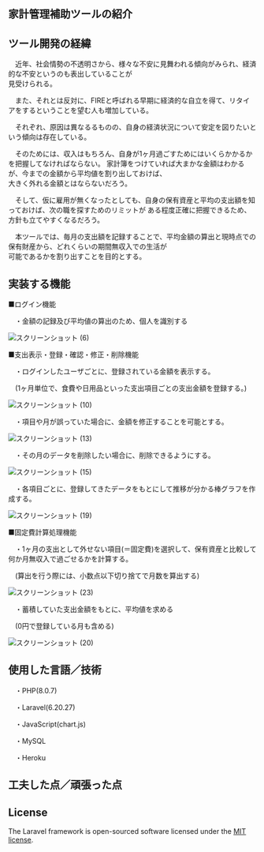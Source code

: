 ## 家計管理補助ツールの紹介


## ツール開発の経緯

　近年、社会情勢の不透明さから、様々な不安に見舞われる傾向がみられ、経済的な不安というのも表出していることが			
見受けられる。			
			
　また、それとは反対に、FIREと呼ばれる早期に経済的な自立を得て、リタイアをするということを望む人も増加している。			
			
　それぞれ、原因は異なるるものの、自身の経済状況について安定を図りたいという傾向は存在している。			
			
　そのためには、収入はもちろん、自身が1ヶ月過ごすためにはいくらかかるかを把握してなければならない。
家計簿をつけていれば大まかな金額はわかるが、今までの金額から平均値を割り出しておけば、			
大きく外れる金額とはならないだろう。			
			
　そして、仮に雇用が無くなったとしても、自身の保有資産と平均の支出額を知っておけば、次の職を探すためのリミットが
ある程度正確に把握できるため、方針も立てやすくなるだろう。			
			
　本ツールでは、毎月の支出額を記録することで、平均金額の算出と現時点での保有財産から、どれくらいの期間無収入での生活が			
可能であるかを割り出すことを目的とする。			


## 実装する機能

■ログイン機能	
 
　・金額の記録及び平均値の算出のため、個人を識別する	
 
![スクリーンショット (6)](https://user-images.githubusercontent.com/82436202/132971737-303cf193-593e-47c0-9aa4-c48b385100b8.png)


	
■支出表示・登録・確認・修正・削除機能	


　・ログインしたユーザごとに、登録されている金額を表示する。	

　(1ヶ月単位で、食費や日用品といった支出項目ごとの支出金額を登録する。)	
 
 ![スクリーンショット (10)](https://user-images.githubusercontent.com/82436202/132972195-b229f21b-117e-4259-91f8-c9945214d96f.png)


　・項目や月が誤っていた場合に、金額を修正することを可能とする。	
 
 ![スクリーンショット (13)](https://user-images.githubusercontent.com/82436202/132972447-1dde8e1a-c0c2-4b20-9d4e-fe4667c87b5f.png)


　・その月のデータを削除したい場合に、削除できるようにする。	
 
 ![スクリーンショット (15)](https://user-images.githubusercontent.com/82436202/132972476-7fe7b0be-b479-4cce-b472-a4082d0c376f.png)


　・各項目ごとに、登録してきたデータをもとにして推移が分かる棒グラフを作成する。	

![スクリーンショット (19)](https://user-images.githubusercontent.com/82436202/132972565-9a05907a-0bac-4f11-a5bc-eed63c2adc50.png)

	
■固定費計算処理機能	

　・1ヶ月の支出として外せない項目(＝固定費)を選択して、保有資産と比較して何か月無収入で過ごせるかを計算する。	

　(算出を行う際には、小数点以下切り捨てで月数を算出する)	

![スクリーンショット (23)](https://user-images.githubusercontent.com/82436202/132972937-08ca61cb-bf5d-4ad2-b71b-c60980ef2e58.png)


　・蓄積していた支出金額をもとに、平均値を求める	

　(0円で登録している月も含める)	
 
![スクリーンショット (20)](https://user-images.githubusercontent.com/82436202/132972909-130da897-d5f5-418d-b3e4-ba2220737b4a.png)




## 使用した言語／技術

　・PHP(8.0.7)

　・Laravel(6.20.27)
 
　・JavaScript(chart.js)
 
　・MySQL

　・Heroku
 
 ## 工夫した点／頑張った点
 
 

## License

The Laravel framework is open-sourced software licensed under the [MIT license](https://opensource.org/licenses/MIT).
